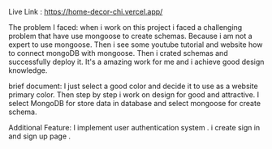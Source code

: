 Live Link : https://home-decor-chi.vercel.app/


The problem I faced: 
when i work on this project i faced a challenging problem that have use mongoose to create schemas. Because i am not a expert to use mongoose. Then i see some youtube tutorial and website how to connect mongoDB with mongoose. Then i crated schemas and successfully deploy it. It's a amazing work for me and i achieve good design knowledge.

brief document:
I just select a good color and decide it to use as a website primary color. Then step by step i work on design for good and attractive. I select MongoDB for store data in database and select mongoose for create schema. 

Additional Feature: 
I implement user authentication system . i create sign in and sign up page .
